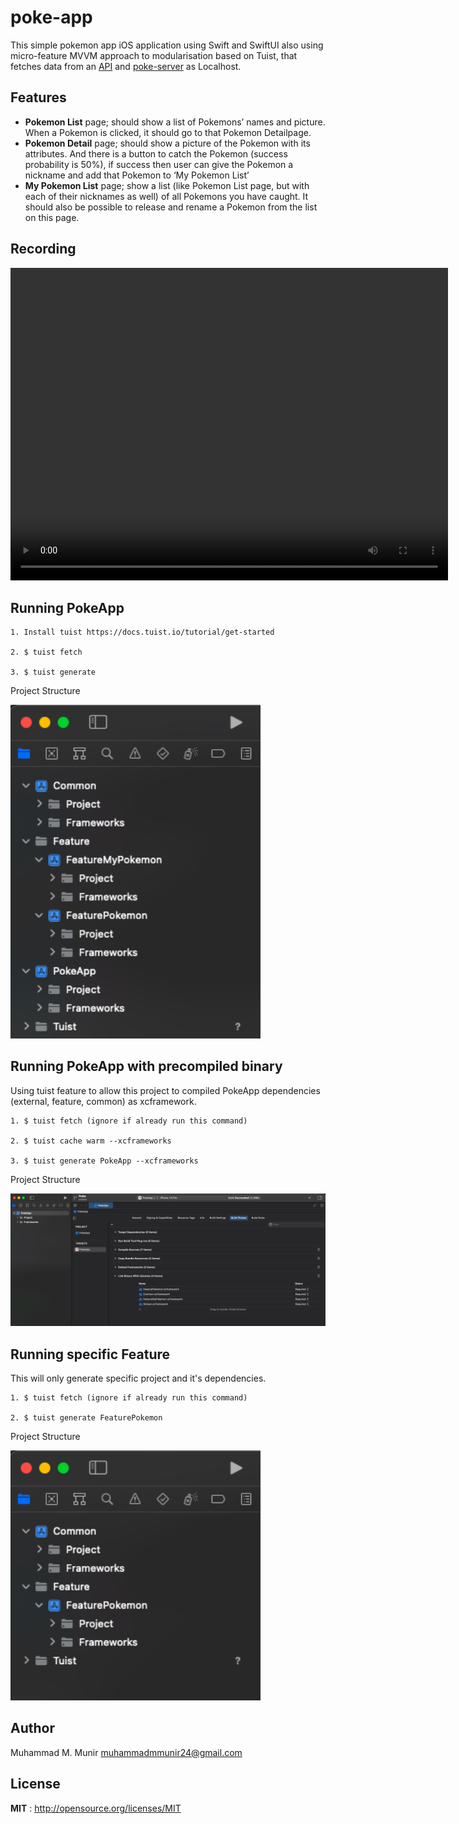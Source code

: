 # poke-app

This simple pokemon app iOS application using Swift and SwiftUI also using micro-feature MVVM approach to modularisation based on Tuist, that fetches data from an [API](https://pokeapi.co/) and [poke-server](https://github.com/tbetmen/poke-server) as Localhost. 

## Features

 * **Pokemon List** page; should show a list of Pokemons’ names and picture. When a Pokemon is clicked, it should go to that Pokemon Detailpage.
 * **Pokemon Detail** page; should show a picture of the Pokemon with its attributes. And there is a button to catch the Pokemon (success probability is 50%), if success then user can give the Pokemon a nickname and add that Pokemon to ‘My Pokemon List’
 * **My Pokemon List** page; show a list (like Pokemon List page, but with each of their nicknames as well) of all Pokemons you have caught. It should also be possible to release and rename a Pokemon from the list on this page.

## Recording

<video width="700" height="500" src="https://github.com/tbetmen/poke-app/assets/40412728/d740d114-7fee-4c88-adc4-45a4506f3f53"></video>

## Running PokeApp

    1. Install tuist https://docs.tuist.io/tutorial/get-started

    2. $ tuist fetch

    3. $ tuist generate

Project Structure

<img src="generate.png" width=400>

## Running PokeApp with precompiled binary

Using tuist feature to allow this project to compiled PokeApp dependencies (external, feature, common) as xcframework.

    1. $ tuist fetch (ignore if already run this command)

    2. $ tuist cache warm --xcframeworks

    3. $ tuist generate PokeApp --xcframeworks

Project Structure

<img src="generate_binary.png" width=1000>

## Running specific Feature
This will only generate specific project and it's dependencies.

    1. $ tuist fetch (ignore if already run this command)

    2. $ tuist generate FeaturePokemon

Project Structure

<img src="generate_feature.png" width=400>

## Author

Muhammad M. Munir [muhammadmmunir24@gmail.com](mailto:muhammadmmunir24@gmail.com)

## License

**MIT** : http://opensource.org/licenses/MIT